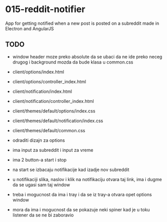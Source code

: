 # 015-reddit-notifier
App for getting notified when a new post is posted on a subreddit made in Electron and AngularJS

## TODO

- window header moze preko absolute da se ubaci da ne ide preko neceg drugog i background mozda da bude klasa u common.css

- client/options/index.html
- client/options/controller_index.html

- client/notification/index.html
- client/notification/controller_index.html

- client/themes/default/options/index.css
- client/themes/default/notification/index.css

- client/themes/default/common.css

- odraditi dizajn za options
- ima input za subreddit i input za vreme

- ima 2 button-a start i stop

- na start se izbacaju notifikacije kad izadje nov subreddit
- u notifikaciji slika, naslov i klik na notifikaciju otvara taj link, ima i dugme da se ugasi sam taj window

- treba i mogucnost da ima i tray i da se iz tray-a otvara opet options window

- mora da ima i mogucnost da se pokazuje neki spiner kad je u toku listener da se ne bi zaboravio